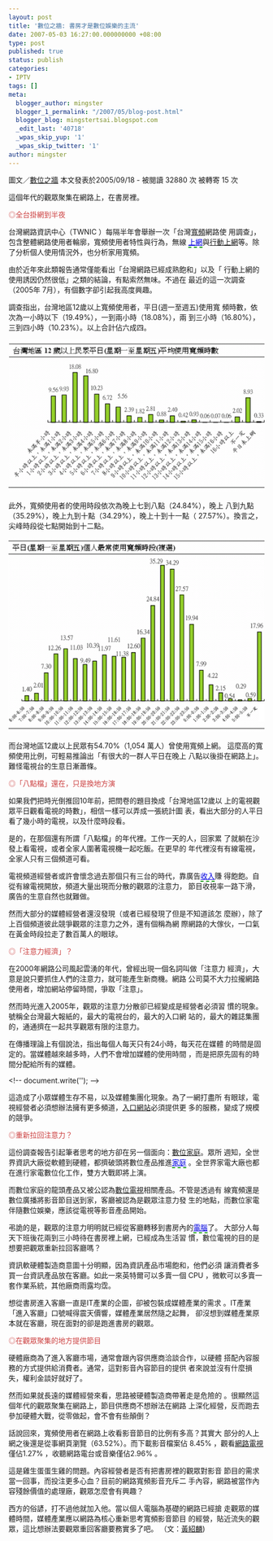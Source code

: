 ```yaml
---
layout: post
title: '數位之牆: 書房才是數位娛樂的主流'
date: 2007-05-03 16:27:00.000000000 +08:00
type: post
published: true
status: publish
categories:
- IPTV
tags: []
meta:
  blogger_author: mingster
  blogger_1_permalink: "/2007/05/blog-post.html"
  blogger_blog: mingstertsai.blogspot.com
  _edit_last: '40718'
  _wpas_skip_yup: '1'
  _wpas_skip_twitter: '1'
author: mingster
---
```

<p>圖文／<a href="http://www.digitalwall.com/about">數位之牆</a>      本文發表於2005/09/18 -       被閱讀 32880 次 被轉寄 15 次</p>
<p>這個年代的觀眾聚集在網路上，在書房裡。</p>
<p><span style="color:rgb(204,64,64);">◎全台掛網到半夜</span>
<p>台灣網路資訊中心（TWNIC ）每隔半年會舉辦一次「台灣<a target="_blank" href="http://www.digitalwall.com/scripts/keyword.asp?txtKeyword=%E5%AF%AC%E9%A0%BB"><u>寬頻</u></a>網路使 用調查」，包含整體網路使用者輪廓，寬頻使用者特性與<span><span><span>行為</span></span></span>，無線 <span><span><span><span><span style="border-bottom:2px dashed rgb(0,153,0);text-decoration:underline;padding-bottom:1px;color:rgb(0,0,224);">上網</span></span></span></span></span>與<a target="_blank" href="http://www.digitalwall.com/scripts/keyword.asp?txtKeyword=%E8%A1%8C%E5%8B%95%E4%B8%8A%E7%B6%B2"><u>行動上網</u></a>等。除了分析個人使用情況外，也分析家用寬頻。</p>
<p>由於近年來此類報告通常僅能看出「台灣網路已經成熟飽和」以及「 <span><span><span>行動上網</span></span></span>的使用誘因仍然很低」之類的結論，有點索然無味。不過在 最近的這一次調查（2005年 7月），有個數字卻引起我高度興趣。</p>
<p>調查指出，台灣地區12歲以上寬頻使用者，平日(週一至週五)使用寬 頻時數，依次為一小時以下（19.49%），一到兩小時（18.08%），兩 到三小時（16.80%），三到四小時（10.23%）。以上合計佔六成四。</p>
<p><img src="/img/050918-01.gif" /></p>
<p>此外，寬頻使用者的使用時段依次為晚上七到八點（24.84%），晚上 八到九點（35.29%），晚上九到十點（34.29%），晚上十到十一點（ 27.57%）。換言之，尖峰時段從七點開始到十二點。</p>
<p><img src="/img/050918-02.gif" /></p>
<p>而台灣地區12歲以上民眾有54.70%（1,054 萬人）曾使用寬頻上網。 這麼高的寬頻使用比例，可輕易推論出「有很大的一群人平日在晚上 八點以後掛在網路上」。難怪電視台的生意日漸蕭條。
<p><span style="color:rgb(204,64,64);">◎「八點檔」還在，只是換地方演</span></p>
<p>如果我們把時光倒推回10年前，把問卷的題目換成「台灣地區12歲以 上的電視觀眾平日觀看電視的時數」，相信一樣可以弄成一張統計圖 表，看出大部分的人平日看了幾小時的電視，以及什麼時段看。</p>
<p>是的，在那個還有所謂「八點檔」的年代裡。工作一天的人，回家累 了就躺在沙發上看電視，或者全家人圍著電視機一起吃飯。在更早的 年代裡沒有有線電視，全家人只有三個頻道可看。</p>
<p>
<p>電視頻道經營者或許會懷念過去那個只有三台的時代，靠廣告<span><span><span><span><span style="border-bottom:2px dashed rgb(0,153,0);text-decoration:underline;padding-bottom:1px;color:rgb(0,0,224);">收入</span></span></span></span></span>賺 得飽飽。自從有線電視開放，頻道大量出現而分散的觀眾的注意力， 節目收視率一路下滑，廣告的生意自然也就難做。</p>
<p>然而大部分的媒體經營者還沒發現（或者已經發現了但是不知道該怎 麼辦），除了上百個頻道彼此競爭觀眾的注意力之外，還有個稱為網 際網路的大傢伙，一口氣在黃金時段拉走了數百萬人的眼球。</p>
<p><span style="color:rgb(204,64,64);">◎「注意力經濟」？</span></p>
<p>在2000年網路公司風起雲湧的年代，曾經出現一個名詞叫做「注意力 經濟」，大意是說只要抓住人們的注意力，就可能產生新商機。網路 公司莫不大力拉攏網路使用者，增加網站停留時間，爭取「注意」。</p>
<p>然而時光進入2005年，觀眾的注意力分散卻已經變成是經營者必須習 慣的現象。號稱全台灣最大報紙的，最大的電視台的，最大的入口網 站的，最大的雜誌集團的，通通擠在一起共享觀眾有限的注意力。</p>
<p>在傳播理論上有個說法，指出每個人每天只有24小時，每天花在媒體 的時間是固定的。當媒體越來越多時，人們不會增加媒體的使用時間 ，而是把原先固有的時間分配給所有的媒體。</p>
<p>  &lt;!--  document.write(&#039;'); --&gt;  </p>
<p>這造成了小眾媒體生存不易，以及媒體集團化現象。為了一網打盡所 有眼球，電視經營者必須想辦法擁有更多頻道，<a target="_blank" href="http://www.digitalwall.com/scripts/keyword.asp?txtKeyword=%E5%85%A5%E5%8F%A3%E7%B6%B2%E7%AB%99"><u>入口網站</u></a>必須提供更 多的服務，變成了規模的競爭。</p>
<p><span style="color:rgb(204,64,64);">◎重新拉回注意力？</span></p>
<p>這份調查報告引起筆者思考的地方卻在另一個面向：<a target="_blank" href="http://www.digitalwall.com/scripts/keyword.asp?txtKeyword=%E6%95%B8%E4%BD%8D%E5%AE%B6%E5%BA%AD"><u>數位家庭</u></a>。眾所 週知，全世界資訊大廠從軟體到硬體，都擠破頭將數位產品推進<span><span><span><span><span style="border-bottom:2px dashed rgb(0,153,0);text-decoration:underline;padding-bottom:1px;color:rgb(0,0,224);">家庭</span></span></span></span></span> 。全世界家電大廠也都在進行家電數位化工作，雙方大戰即將上演。</p>
<p>而數位家庭的龍頭產品又被公認為<a target="_blank" href="http://www.digitalwall.com/scripts/keyword.asp?txtKeyword=%E6%95%B8%E4%BD%8D%E9%9B%BB%E8%A6%96"><u>數位電視</u></a>相關產品。不管是透過有 線寬頻還是數位廣播將影音節目送到家，客廳被認為是觀眾注意力發 生的地點，而數位家電伴隨數位娛樂，應該從電視等影音產品開始。</p>
<p>弔詭的是，觀眾的注意力明明就已經從客廳轉移到書房內的<span><span><span><span><span style="border-bottom:2px dashed rgb(0,153,0);text-decoration:underline;padding-bottom:1px;color:rgb(0,0,224);">電腦</span></span></span></span></span>了。 大部分人每天下班後花兩到三小時待在書房裡上網，已經成為生活習 慣，數位電視的目的是想要把觀眾重新拉回客廳嗎？</p>
<p>資訊軟硬體製造商意圖十分明顯，因為資訊產品市場飽和，他們必須 讓消費者多買一台資訊產品放在客廳。如此一來英特爾可以多賣一個 CPU ，微軟可以多賣一套作業系統，其他廠商雨露均霑。</p>
<p>想從書房進入客廳一直是IT產業的企圖，卻被包裝成媒體產業的需求 。IT產業「進入客廳」口號喊得震天價響，媒體產業居然隨之起舞， 卻沒想到媒體產業原本就在客廳，現在面對的卻是跑進書房的觀眾。</p>
<p><span style="color:rgb(204,64,64);">◎在觀眾聚集的地方提供節目</span></p>
<p>硬體廠商為了進入客廳市場，通常會跟內容供應商洽談合作，以硬體 搭配內容服務的方式提供給消費者。通常，這對影音內容節目的提供 者來說並沒有什麼損失，權利金談好就好了。</p>
<p>然而如果就長遠的媒體經營來看，思路被硬體製造商帶著走是危險的 。很顯然這個年代的觀眾聚集在網路上，節目供應商不想辦法在網路 上深化經營，反而跑去<span><span><span>參加</span></span></span>硬體大戰，從零做起，會不會有些顛倒？</p>
<p>話說回來，寬頻使用者在網路上收看影音節目的比例有多高？其實大 部分的人上網之後還是從事網頁瀏覽（63.52%）。而下載影音檔案佔 8.45% ，觀看<a target="_blank" href="http://www.digitalwall.com/scripts/keyword.asp?txtKeyword=%E7%B6%B2%E8%B7%AF%E9%9B%BB%E8%A6%96"><u>網路電視</u></a>僅佔1.27% ，收聽網路電台或音樂僅佔2.96% 。</p>
<p>這是雞生蛋蛋生雞的問題。內容經營者是否有把書房裡的觀眾對影音 節目的需求當一回事，而投注更多心血？目前的網路寬頻影音充斥二 手內容，網路被當作內容殘餘價值的處理廠，觀眾怎麼會有興趣？</p>
<p>西方的俗諺，打不過他就<span><span><span>加入</span></span></span>他。當以個人電腦為基礎的網路已經搶 走觀眾的媒體時間，媒體產業應以網路為核心重新思考寬頻影音節目 的經營，貼近流失的觀眾，這比想辦法要觀眾重回客廳要務實多了吧。 （文：<a href="http://www.digitalwall.com/about"><u>黃紹麟</u></a>)</p>
